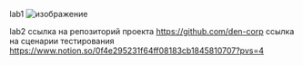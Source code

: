 lab1
![изображение](https://github.com/lizik1/DevManagment/assets/95589734/c01aabf7-1bf4-40c3-b399-cd375d8fcdd4)

lab2
ссылка на репозиторий проекта https://github.com/den-corp
ссылка на сценарии тестирования https://www.notion.so/0f4e295231f64ff08183cb1845810707?pvs=4
